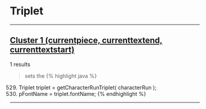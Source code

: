 # Triplet

***

## [Cluster 1 (currentpiece, currenttextend, currenttextstart)](./1)
1 results
> sets the 
{% highlight java %}
529. Triplet triplet = getCharacterRunTriplet( characterRun );
531. pFontName = triplet.fontName;
{% endhighlight %}

***

